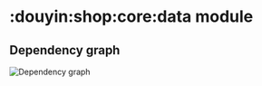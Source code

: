 # :douyin:shop:core:data module
## Dependency graph
![Dependency graph](../../../docs/images/graphs/dep_graph_douyin_core_shop_data.svg)
